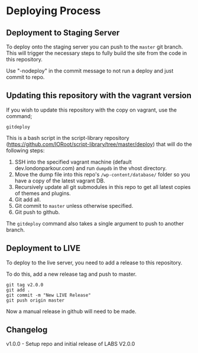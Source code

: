 # Deploying Process

## Deployment to Staging Server

To deploy onto the staging server you can push to the `master` git branch. This will trigger the necessary steps to fully build the site from the code in this repository.

Use "-nodeploy" in the commit message   to not run a deploy and just commit to repo.

## Updating this repository with the vagrant version

If you wish to update this repository with the copy on vagrant, use the command;

```
gitdeploy
```

This is a bash script in the script-library repository (https://github.com/IORoot/script-library/tree/master/deploy) that will do the following steps:

1. SSH into the specified vagrant machine (default dev.londonparkour.com) and run `dumpdb` in the vhost directory.
1. Move the dump file into this repo's `/wp-content/database/` folder so you have a copy of the latest vagrant DB.
1. Recursively update all git submodules in this repo to get all latest copies of themes and plugins.
1. Git add all.
1. Git commit to `master` unless otherwise specified.
1. Git push to github.

The `gitdeploy` command also takes a single argument to push to another branch.


## Deployment to LIVE

To deploy to the live server, you need to add a release to this repository.

To do this, add a new release tag and push to master.

```
git tag v2.0.0
git add .
git commit -m "New LIVE Release"
git push origin master
```

Now a manual release in github will need to be made.

## Changelog

v1.0.0 - Setup repo and initial release of LABS V2.0.0